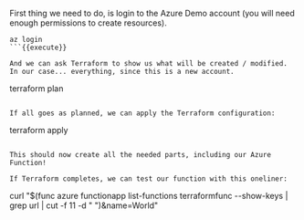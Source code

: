 First thing we need to do, is login to the Azure Demo account (you will need enough permissions to create resources).

```
az login
```{{execute}}

And we can ask Terraform to show us what will be created / modified. In our case... everything, since this is a new account.

```
terraform plan
```{{execute}}

If all goes as planned, we can apply the Terraform configuration:

```
terraform apply
```{{execute}}

This should now create all the needed parts, including our Azure Function!

If Terraform completes, we can test our function with this oneliner:

```
curl "$(func azure functionapp list-functions terraformfunc --show-keys | grep url | cut -f 11 -d " ")&name=World"
```{{execute}}
